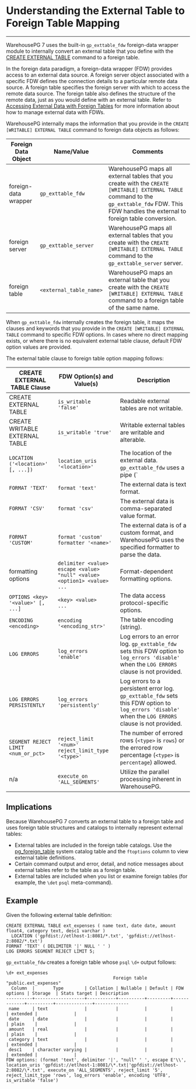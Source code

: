 # Understanding the External Table to Foreign Table Mapping
---

WarehousePG 7 uses the built-in `gp_exttable_fdw` foreign-data wrapper module to internally convert an external table that you define with the [CREATE EXTERNAL TABLE](../../ref_guide/sql_commands/CREATE_EXTERNAL_TABLE.html) command to a foreign table.

In the foreign data paradigm, a foreign-data wrapper (FDW) provides access to an external data source. A foreign server object associated with a specific FDW defines the connection details to a particular remote data source. A foreign table specifies the foreign server with which to access the remote data source. The foreign table also defines the structure of the remote data, just as you would define with an external table. Refer to [Accessing External Data with Foreign Tables](foreign.html) for more information about how to manage external data with FDWs.

WarehousePG internally maps the information that you provide in the `CREATE [WRITABLE] EXTERNAL TABLE` command to foreign data objects as follows:

| Foreign Data Object | Name/Value | Comments |
|----------|-------------|----------|
| foreign-data wrapper | `gp_exttable_fdw` |  WarehousePG maps all external tables that you create with the `CREATE [WRITABLE] EXTERNAL TABLE` command to the `gp_exttable_fdw` FDW. This FDW handles the external to foreign table conversion. |
| foreign server | `gp_exttable_server` |  WarehousePG maps all external tables that you create with the `CREATE [WRITABLE] EXTERNAL TABLE` command to the `gp_exttable_server` server. |
| foreign table | `<external_table_name>` |  WarehousePG maps an external table that you create with the `CREATE [WRITABLE] EXTERNAL TABLE` command to a foreign table of the same name. |

When `gp_exttable_fdw` internally creates the foreign table, it maps the clauses and keywords that you provide in the `CREATE [WRITABLE] EXTERNAL TABLE` command to specific FDW options. In cases where no direct mapping exists, or where there is no equivalent external table clause, default FDW option values are provided.

The external table clause to foreign table option mapping follows:

| CREATE EXTERNAL TABLE Clause | FDW Option(s) and Value(s) | Description |
|----------|---------------------------|--------------------|
| CREATE EXTERNAL TABLE | `is_writable 'false'` | Readable external tables are not writable. |
| CREATE WRITABLE EXTERNAL TABLE | `is_writable 'true'` | Writable external tables are writable and alterable. |
| `LOCATION ('<location>' [, ...])` | `location_uris '<location>'` |  The location of the external data. `gp_exttable_fdw` uses a pipe (`|`) character to separate locations when you provide more than one.  |
| `FORMAT 'TEXT'` | `format 'text'` |  The external data is text format. |
| `FORMAT 'CSV'` | `format 'csv'` |  The external data is comma-separated value format. |
| `FORMAT 'CUSTOM'` | `format 'custom' formatter '<name>'` |  The external data is of a custom format, and WarehousePG uses the specified formatter to parse the data. |
| formatting options | `delimiter <value>`</br> `escape <value>`</br> `"null" <value>`</br> `<option1> <value>`</br>`...` | Format-dependent formatting options. |
| `OPTIONS <key> '<value>' [, ...]` | `<key> <value>`</br>`...` |  The data access protocol-specific options. |
| `ENCODING <encoding>` | `encoding '<encoding_str>'` |  The table encoding (string). |
| `LOG ERRORS` | `log_errors 'enable'` | Log errors to an error log. `gp_exttable_fdw` sets this FDW option to `log_errors 'disable'` when the `LOG ERRORS` clause is not provided. |
| `LOG ERRORS PERSISTENTLY` | `log_errors 'persistently'` | Log errors to a persistent error log. `gp_exttable_fdw` sets this FDW option to `log_errors 'disable'` when the `LOG ERRORS` clause is not provided. |
| `SEGMENT REJECT LIMIT <num_or_pct>` | `reject_limit '<num>' reject_limit_type '<type>'` |  The number of errored rows (`<type>` is `rows`) or the errored row percentage (`<type>` is `percentage`) allowed.  |
| n/a | `execute_on 'ALL_SEGMENTS'` | Utilize the parallel processing inherent in WarehousePG. |

## <a id="implications"></a>Implications

Because WarehousePG 7 converts an external table to a foreign table and uses foreign table structures and catalogs to internally represent external tables:

- External tables are included in the foreign table catalogs. Use the [pg_foreign_table](../../ref_guide/system_catalogs/pg_foreign_table.html) system catalog table and the `ftoptions` column to view external table definitions.
- Certain command output and error, detail, and notice messages about external tables refer to the table as a foreign table.
- External tables are included when you list or examine foreign tables (for example, the `\det` `psql` meta-command).

## <a id="example"></a>Example

Given the following external table definition:

```
CREATE EXTERNAL TABLE ext_expenses ( name text, date date, amount float4, category text, desc1 varchar )
  LOCATION ('gpfdist://etlhost-1:8081/*.txt', 'gpfdist://etlhost-2:8082/*.txt')
FORMAT 'TEXT' ( DELIMITER '|' NULL ' ' )
LOG ERRORS SEGMENT REJECT LIMIT 5;
```

`gp_exttable_fdw` creates a foreign table whose `psql` `\d+` output follows:

```
\d+ ext_expenses
                                         Foreign table "public.ext_expenses"
  Column  |       Type        | Collation | Nullable | Default | FDW options | Storage  | Stats target | Description 
----------+-------------------+-----------+----------+---------+-------------+----------+--------------+-------------
 name     | text              |           |          |         |             | extended |              | 
 date     | date              |           |          |         |             | plain    |              | 
 amount   | real              |           |          |         |             | plain    |              | 
 category | text              |           |          |         |             | extended |              | 
 desc1    | character varying |           |          |         |             | extended |              | 
FDW options: (format 'text', delimiter '|', "null" ' ', escape E'\\', location_uris 'gpfdist://etlhost-1:8081/\*.txt|'gpfdist://etlhost-2:8082/\*.txt', execute_on 'ALL_SEGMENTS', reject_limit '5', reject_limit_type 'rows', log_errors 'enable', encoding 'UTF8', is_writable 'false')
```

